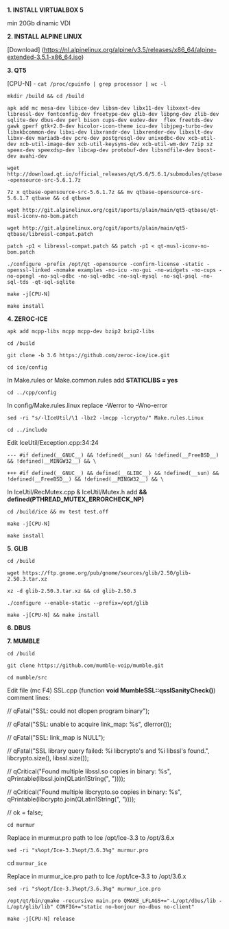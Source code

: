 **1. INSTALL VIRTUALBOX 5**

min 20Gb dinamic VDI

**2. INSTALL ALPINE LINUX**

[Download] (https://nl.alpinelinux.org/alpine/v3.5/releases/x86_64/alpine-extended-3.5.1-x86_64.iso)


**3. QT5**

[CPU-N] - `cat /proc/cpuinfo | grep processor | wc -l`

`mkdir /build && cd /build`

`apk add mc mesa-dev libice-dev libsm-dev libx11-dev libxext-dev libressl-dev fontconfig-dev freetype-dev glib-dev libpng-dev zlib-dev sqlite-dev dbus-dev perl bison cups-dev eudev-dev  flex freetds-dev gawk gperf gtk+2.0-dev hicolor-icon-theme icu-dev libjpeg-turbo-dev libxkbcommon-dev libxi-dev libxrandr-dev libxrender-dev libxslt-dev libxv-dev mariadb-dev pcre-dev postgresql-dev unixodbc-dev xcb-util-dev xcb-util-image-dev xcb-util-keysyms-dev xcb-util-wm-dev 7zip xz speex-dev speexdsp-dev libcap-dev protobuf-dev libsndfile-dev boost-dev avahi-dev`

`wget http://download.qt.io/official_releases/qt/5.6/5.6.1/submodules/qtbase-opensource-src-5.6.1.7z`

`7z x qtbase-opensource-src-5.6.1.7z && mv qtbase-opensource-src-5.6.1.7 qtbase && cd qtbase`

`wget http://git.alpinelinux.org/cgit/aports/plain/main/qt5-qtbase/qt-musl-iconv-no-bom.patch`

`wget http://git.alpinelinux.org/cgit/aports/plain/main/qt5-qtbase/libressl-compat.patch`

`patch -p1 < libressl-compat.patch && patch -p1 < qt-musl-iconv-no-bom.patch`

`./configure -prefix /opt/qt -opensource -confirm-license -static -openssl-linked -nomake examples -no-icu -no-gui -no-widgets -no-cups -no-opengl -no-sql-odbc -no-sql-odbc -no-sql-mysql -no-sql-psql -no-sql-tds -qt-sql-sqlite`

`make -j[CPU-N]`

`make install`


**4. ZEROC-ICE**

`apk add mcpp-libs mcpp mcpp-dev bzip2 bzip2-libs`

`cd /build`

`git clone -b 3.6 https://github.com/zeroc-ice/ice.git`

`cd ice/config`

In Make.rules or Make.common.rules add **STATICLIBS = yes**

`cd ../cpp/config`

In config/Make.rules.linux replace -Werror  to -Wno-error 

`sed -ri "s/-lIceUtil/\1 -lbz2 -lmcpp -lcrypto/" Make.rules.Linux`

`cd ../include`

Edit IceUtil/Exception.cpp:34:24

`--- #if defined(__GNUC__) && !defined(__sun) && !defined(__FreeBSD__) && !defined(__MINGW32__) && \`

`+++ #if defined(__GNUC__) && defined(__GLIBC__) && !defined(__sun) && !defined(__FreeBSD__) && !defined(__MINGW32__) && \`

In IceUtil/RecMutex.cpp & IceUtil/Mutex.h add **&& defined(PTHREAD_MUTEX_ERRORCHECK_NP)** 

`cd /build/ice && mv test test.off`

`make -j[CPU-N]`

`make install`

**5. GLIB**

`cd /build`

`wget https://ftp.gnome.org/pub/gnome/sources/glib/2.50/glib-2.50.3.tar.xz`

`xz -d glib-2.50.3.tar.xz && cd glib-2.50.3`

`./configure --enable-static --prefix=/opt/glib`

`make -j[CPU-N] && make install`

**6. DBUS**


**7. MUMBLE**

`cd /build`

`git clone https://github.com/mumble-voip/mumble.git`

`cd mumble/src`

Edit file (mc F4) SSL.cpp (function **void MumbleSSL::qsslSanityCheck()**) comment lines: 

//	qFatal("SSL: could not dlopen program binary");

//	qFatal("SSL: unable to acquire link_map: %s", dlerror());

//	qFatal("SSL: link_map is NULL");

//	qFatal("SSL library query failed: %i libcrypto's and %i libssl's found.", libcrypto.size(), libssl.size());

//	qCritical("Found multiple libssl.so copies in binary: %s", qPrintable(libssl.join(QLatin1String(", "))));

//	qCritical("Found multiple libcrypto.so copies in binary: %s", qPrintable(libcrypto.join(QLatin1String(", "))));

//	ok = false;

`cd murmur`

Replace in murmur.pro  path to Ice /opt/Ice-3.3 to /opt/3.6.x

`sed -ri "s%opt/Ice-3.3%opt/3.6.3%g" murmur.pro`

cd `murmur_ice`

Replace in murmur_ice.pro path to Ice /opt/Ice-3.3 to /opt/3.6.x

`sed -ri "s%opt/Ice-3.3%opt/3.6.3%g" murmur_ice.pro`

`/opt/qt/bin/qmake -recursive main.pro QMAKE_LFLAGS+="-L/opt/dbus/lib -L/opt/glib/lib" CONFIG+="static no-bonjour no-dbus no-client"`

`make -j[CPU-N] release`
